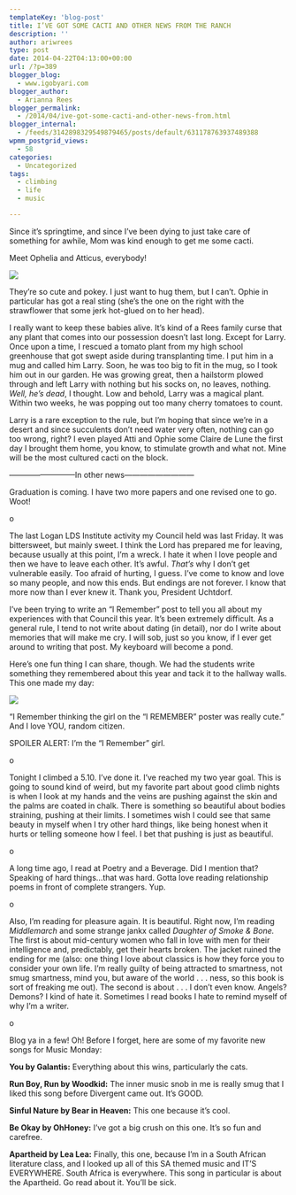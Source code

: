 ```yaml
---
templateKey: 'blog-post'
title: I’VE GOT SOME CACTI AND OTHER NEWS FROM THE RANCH
description: ''
author: ariwrees
type: post
date: 2014-04-22T04:13:00+00:00
url: /?p=389
blogger_blog:
  - www.igobyari.com
blogger_author:
  - Arianna Rees
blogger_permalink:
  - /2014/04/ive-got-some-cacti-and-other-news-from.html
blogger_internal:
  - /feeds/3142898329549879465/posts/default/631178763937489388
wpmm_postgrid_views:
  - 58
categories:
  - Uncategorized
tags:
  - climbing
  - life
  - music

---
```

Since it’s springtime, and since I’ve been dying to just take care of something for awhile, Mom was kind enough to get me some cacti. 

Meet Ophelia and Atticus, everybody! 

[![](https://www.igobyari.com/wp-content/uploads/2014/04/Cacti.jpg)](https://www.igobyari.com/wp-content/uploads/2014/04/Cacti.jpg)

They’re so cute and pokey. I just want to hug them, but I can’t. Ophie in particular has got a real sting (she’s the one on the right with the strawflower that some jerk hot-glued on to her head).

I really want to keep these babies alive. It’s kind of a Rees family curse that any plant that comes into our possession doesn’t last long. Except for Larry. Once upon a time, I rescued a tomato plant from my high school greenhouse that got swept aside during transplanting time. I put him in a mug and called him Larry. Soon, he was too big to fit in the mug, so I took him out in our garden. He was growing great, then a hailstorm plowed through and left Larry with nothing but his socks on, no leaves, nothing. _Well, he’s dead_, I thought. Low and behold, Larry was a magical plant. Within two weeks, he was popping out too many cherry tomatoes to count. 

Larry is a rare exception to the rule, but I’m hoping that since we’re in a desert and since succulents don’t need water very often, nothing can go too wrong, right? I even played Atti and Ophie some Claire de Lune the first day I brought them home, you know, to stimulate growth and what not. Mine will be the most cultured cacti on the block.

————————–In other news—————————

Graduation is coming. I have two more papers and one revised one to go. Woot! 

o

The last Logan LDS Institute activity my Council held was last Friday. It was bittersweet, but mainly sweet. I think the Lord has prepared me for leaving, because usually at this point, I’m a wreck. I hate it when I love people and then we have to leave each other. It’s awful. _That’s_ why I don’t get vulnerable easily. Too afraid of hurting, I guess. I’ve come to know and love so many people, and now this ends. But endings are not forever. I know that more now than I ever knew it. Thank you, President Uchtdorf. 

I’ve been trying to write an “I Remember” post to tell you all about my experiences with that Council this year. It’s been extremely difficult. As a general rule, I tend to not write about dating (in detail), nor do I write about memories that will make me cry. I will sob, just so you know, if I ever get around to writing that post. My keyboard will become a pond. 

Here’s one fun thing I can share, though. We had the students write something they remembered about this year and tack it to the hallway walls. This one made my day: 

[![](https://www.igobyari.com/wp-content/uploads/2014/04/iremember.jpg)](https://www.igobyari.com/wp-content/uploads/2014/04/iremember.jpg)

“I Remember thinking the girl on the “I REMEMBER” poster was really cute.” And I love YOU, random citizen.

SPOILER ALERT: I’m the “I Remember” girl.  

o

Tonight I climbed a 5.10. I’ve done it. I’ve reached my two year goal. This is going to sound kind of weird, but my favorite part about good climb nights is when I look at my hands and the veins are pushing against the skin and the palms are coated in chalk. There is something so beautiful about bodies straining, pushing at their limits. I sometimes wish I could see that same beauty in myself when I try other hard things, like being honest when it hurts or telling someone how I feel. I bet that pushing is just as beautiful. 

o 

A long time ago, I read at Poetry and a Beverage. Did I mention that? Speaking of hard things…that was hard. Gotta love reading relationship poems in front of complete strangers. Yup. 

o 

Also, I’m reading for pleasure again. It is beautiful. Right now, I’m reading _Middlemarch_ and some strange jankx called _Daughter of Smoke & Bone._ The first is about mid-century women who fall in love with men for their intelligence and, predictably, get their hearts broken. The jacket ruined the ending for me (also: one thing I love about classics is how they force you to consider your own life. I’m really guilty of being attracted to smartness, not smug smartness, mind you, but aware of the world . . . ness, so this book is sort of freaking me out). The second is about . . . I don’t even know. Angels? Demons? I kind of hate it. Sometimes I read books I hate to remind myself of why I’m a writer. 

o 

Blog ya in a few! Oh! Before I forget, here are some of my favorite new songs for Music Monday:

**You by Galantis:** Everything about this wins, particularly the cats. 

**Run Boy, Run by Woodkid:** The inner music snob in me is really smug that I liked this song before Divergent came out. It’s GOOD.

**Sinful Nature by Bear in Heaven:** This one because it’s cool.

**Be Okay by OhHoney:** I’ve got a big crush on this one. It’s so fun and carefree. 

**Apartheid by Lea Lea:** Finally, this one, because I’m in a South African literature class, and I looked up all of this SA themed music and IT’S EVERYWHERE. South Africa is everywhere. This song in particular is about the Apartheid. Go read about it. You’ll be sick.